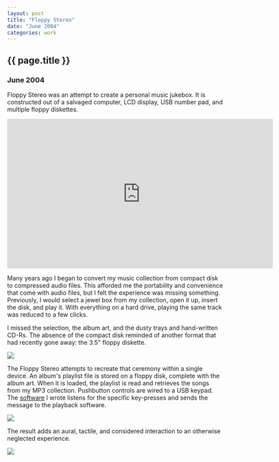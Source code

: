```yaml
---
layout: post
title: "Floppy Stereo"
date: "June 2004"
categories: work
---
```


## {{ page.title }}

### June 2004

Floppy Stereo was an attempt to create a personal music jukebox. It is
constructed out of a salvaged computer, LCD display, USB number pad, and
multiple floppy diskettes.

<iframe src="http://player.vimeo.com/video/3328424?portrait=0" width="620" height="349" frameborder="0">hi</iframe>

Many years ago I began to convert my music collection from compact disk to
compressed audio files. This afforded me the portability and convenience that
come with audio files, but I felt the experience was missing something.
Previously, I would select a jewel box from my collection, open it up, insert
the disk, and play it. With everything on a hard drive, playing the same track
was reduced to a few clicks.

I missed the selection, the album art, and the dusty trays and hand-written
CD-Rs. The absence of the compact disk reminded of another format that had
recently gone away: the 3.5" floppy diskette.

![][25]

The Floppy Stereo attempts to recreate that ceremony within a single device.
An album's playlist file is stored on a floppy disk, complete with the album
art. When it is loaded, the playlist is read and retrieves the songs from my
MP3 collection. Pushbutton controls are wired to a USB keypad. The
[software][23] I wrote listens for the specific key-presses and sends the
message to the playback software.

   [23]: http://gist.github.com/62457

![][26]

The result adds an aural, tactile, and considered interaction to an otherwise
neglected experience.

![][24]

   [24]: ../images/portfolio/floppystereo-0-620.jpg
   [25]: ../images/portfolio/floppystereo-2-620.jpg
   [26]: ../images/portfolio/floppystereo-1-620.jpg
